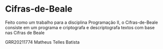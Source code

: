 # Cifras-de-Beale
Feito como um trabalho para a disciplina Programação II, o Cifras-de-Beale consiste em um programa e criptografa e descriptografa textos com base nas Cifras de Beale

GRR20211774
Matheus Telles Batista
